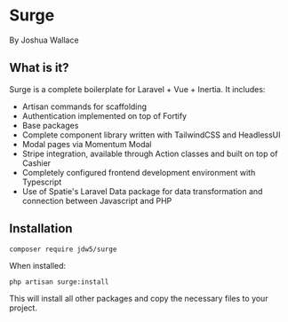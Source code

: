 # Surge 
By Joshua Wallace

## What is it?
Surge is a complete boilerplate for Laravel + Vue + Inertia. It includes:
- Artisan commands for scaffolding
- Authentication implemented on top of Fortify
- Base packages 
- Complete component library written with TailwindCSS and HeadlessUI
- Modal pages via Momentum Modal
- Stripe integration, available through Action classes and built on top of Cashier
- Completely configured frontend development environment with Typescript
- Use of Spatie's Laravel Data package for data transformation and connection between Javascript and PHP

## Installation
```console
composer require jdw5/surge
```

When installed:
```
php artisan surge:install
```

This will install all other packages and copy the necessary files to your project.